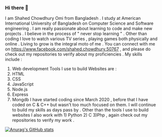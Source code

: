 ### Hi there 👋
I am Shahed Chowdhury Omi from Bangladesh . I study at American International University of Bangladesh on Computer Science and Software engineering . I am really passionate about learning to code and make new projects . 
I believe in the process of " never stop learning " .
Other than coding I love to watch various TV series , playing games both physically and online . Living to grow is the integral moto of me . 
You can connect with me on https://www.facebook.com/shahed.chowdhury.50767 , and please do check out my repositories to verify about my proficiencies . 
My skills include :
  1) Web development 
Tools I use to build Websites  are :
  1) HTML
  2) CSS
  3) JavaScript
  4) Node.js
  5) Express
  6) Mongdb
I have started coding since March 2020 , before that I have coded on C & C++ but wasn't too much focused on them. I will continue to build my skills as days pass by . 
Other than the tools I use to build websites I also work with 1) Python 2) C 3)Php , again check out my repositories to verify my work .

[![Anurag's GitHub stats](https://github-readme-stats.vercel.app/api?username=Shahed1998)](https://github.com/anuraghazra/github-readme-stats)



